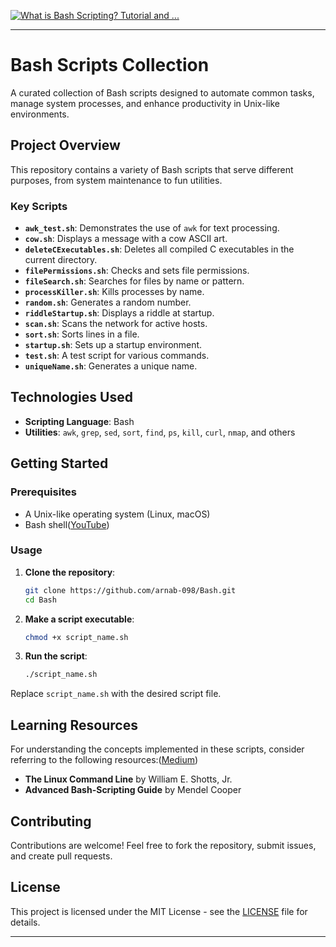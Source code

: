 [![What is Bash Scripting? Tutorial and ...](https://images.openai.com/thumbnails/8af7dca939e7f11685b0c78f5b19f4d8.jpeg)](https://www.ninjaone.com/blog/what-is-bash-scripting/)

---

# Bash Scripts Collection

A curated collection of Bash scripts designed to automate common tasks, manage system processes, and enhance productivity in Unix-like environments.

## Project Overview

This repository contains a variety of Bash scripts that serve different purposes, from system maintenance to fun utilities.

### Key Scripts

* **`awk_test.sh`**: Demonstrates the use of `awk` for text processing.
* **`cow.sh`**: Displays a message with a cow ASCII art.
* **`deleteCExecutables.sh`**: Deletes all compiled C executables in the current directory.
* **`filePermissions.sh`**: Checks and sets file permissions.
* **`fileSearch.sh`**: Searches for files by name or pattern.
* **`processKiller.sh`**: Kills processes by name.
* **`random.sh`**: Generates a random number.
* **`riddleStartup.sh`**: Displays a riddle at startup.
* **`scan.sh`**: Scans the network for active hosts.
* **`sort.sh`**: Sorts lines in a file.
* **`startup.sh`**: Sets up a startup environment.
* **`test.sh`**: A test script for various commands.
* **`uniqueName.sh`**: Generates a unique name.

## Technologies Used

* **Scripting Language**: Bash
* **Utilities**: `awk`, `grep`, `sed`, `sort`, `find`, `ps`, `kill`, `curl`, `nmap`, and others

## Getting Started

### Prerequisites

* A Unix-like operating system (Linux, macOS)
* Bash shell([YouTube][3])

### Usage

1. **Clone the repository**:

   ```bash
   git clone https://github.com/arnab-098/Bash.git
   cd Bash
   ```



2. **Make a script executable**:

   ```bash
   chmod +x script_name.sh
   ```



3. **Run the script**:

   ```bash
   ./script_name.sh
   ```



Replace `script_name.sh` with the desired script file.

## Learning Resources

For understanding the concepts implemented in these scripts, consider referring to the following resources:([Medium][4])

* **The Linux Command Line** by William E. Shotts, Jr.
* **Advanced Bash-Scripting Guide** by Mendel Cooper

## Contributing

Contributions are welcome! Feel free to fork the repository, submit issues, and create pull requests.

## License

This project is licensed under the MIT License - see the [LICENSE](LICENSE) file for details.

---

[1]: https://www.ninjaone.com/blog/what-is-bash-scripting/?utm_source=chatgpt.com "What is Bash Scripting? Tutorial and ..."
[2]: https://github.com/arnab-098/Bash?utm_source=chatgpt.com "GitHub - arnab-098/Bash: Bash Codes"
[3]: https://www.youtube.com/watch?v=U2_MvxnqLRE&utm_source=chatgpt.com "Bash Scripting 4 -- How Bash Scripts ..."
[4]: https://medium.com/geekculture/bash-scripting-for-dummies-5d855cbada66?utm_source=chatgpt.com "Bash Scripting For Dummies. In this ..."
